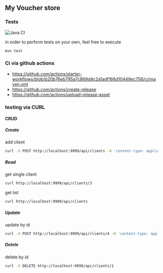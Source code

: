 ## My Voucher store

### Tests

![Java CI](https://github.com/m3uma/vouchershop/workflows/Java%20CI/badge.svg)

in order to perform tests on your own, feel free to execute

```bash
mvn test
```

### Ci via github actions

* https://github.com/actions/starter-workflows/blob/b20b76eb795a7c869d4c2a1adf166d10448ec758/ci/maven.yml
* https://github.com/actions/create-release
* https://github.com/actions/upload-release-asset

### testing via CURL

#### CRUD
##### Create
add client
```bash
curl -X POST http://localhost:9999/api/clients -H 'content-type: application/json' -d '{"firstname": "Michał", "lastname": "Kanclerz", "address": {"street": "rakowicka", "zip": "31-222", "city": "krakow"}}'
```

##### Read
get single client
```bash
curl http://localhost:9999/api/clients/3 
```

get list
```bash
curl http://localhost:9999/api/clients 
```

##### Update
update by id
```bash
curl -X POST http://localhost:9999/api/clients/4 -H 'content-type: application/json' -d '{"firstname": "Michał", "lastname": "Brzeczyszczykiewicz", "address": {"street": "nibylandia", "zip": "31-222", "city": "whatever"}}'
```
##### Delete
delete by id
```bash
curl -X DELETE http://localhost:9999/api/clients/1 
```